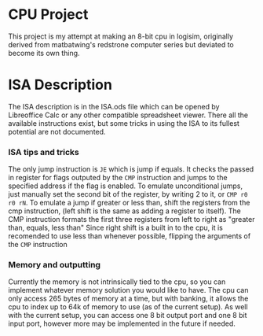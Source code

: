 # CPU Project
This project is my attempt at making an 8-bit cpu in logisim, originally derived from matbatwing's redstrone computer series but deviated to become its own thing.

# ISA Description
The ISA description is in the ISA.ods file which can be opened by Libreoffice Calc or any other compatible spreadsheet viewer. 
There all the available instructions exist, but some tricks in using the ISA to its fullest potential are not documented.

### ISA tips and tricks
The only jump instruction is `JE` which is jump if equals. 
It checks the passed in register for flags outputed by the `CMP` instruction and jumps to the specified address if the flag is enabled.
To emulate unconditional jumps, just manually set the second bit of the register, by writing 2 to it, or `CMP r0 r0 rN`.
To emulate a jump if greater or less than, shift the registers from the cmp instruction, (left shift is the same as adding a register to itself).
The CMP instruction formats the first three registers from left to right as "greater than, equals, less than"
Since right shift is a built in to the cpu, it is recomended to use less than whenever possible, flipping the arguments of the `CMP` instruction

### Memory and outputting 
Currently the memory is not intrinsically tied to the cpu, so you can implement whatever memory solution you would like to have.
The cpu can only access 265 bytes of memory at a time, but with banking, it allows the cpu to index up to 64k of memory to use (as of the current setup).
As well with the current setup, you can access one 8 bit output port and one 8 bit input port, however more may be implemented in the future if needed.
